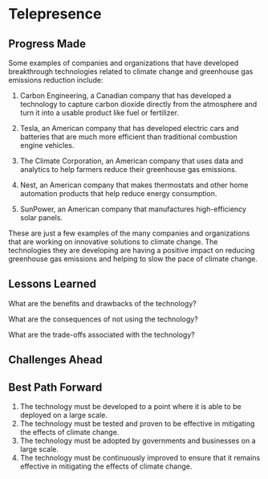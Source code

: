 # Telepresence

## Progress Made



Some examples of companies and organizations that have developed breakthrough technologies related to climate change and greenhouse gas emissions reduction include:

1) Carbon Engineering, a Canadian company that has developed a technology to capture carbon dioxide directly from the atmosphere and turn it into a usable product like fuel or fertilizer.

2) Tesla, an American company that has developed electric cars and batteries that are much more efficient than traditional combustion engine vehicles.

3) The Climate Corporation, an American company that uses data and analytics to help farmers reduce their greenhouse gas emissions.

4) Nest, an American company that makes thermostats and other home automation products that help reduce energy consumption.

5) SunPower, an American company that manufactures high-efficiency solar panels.

These are just a few examples of the many companies and organizations that are working on innovative solutions to climate change. The technologies they are developing are having a positive impact on reducing greenhouse gas emissions and helping to slow the pace of climate change.

## Lessons Learned



What are the benefits and drawbacks of the technology?

What are the consequences of not using the technology?

What are the trade-offs associated with the technology?

## Challenges Ahead



## Best Path Forward



1. The technology must be developed to a point where it is able to be deployed on a large scale.
2. The technology must be tested and proven to be effective in mitigating the effects of climate change.
3. The technology must be adopted by governments and businesses on a large scale.
4. The technology must be continuously improved to ensure that it remains effective in mitigating the effects of climate change.
